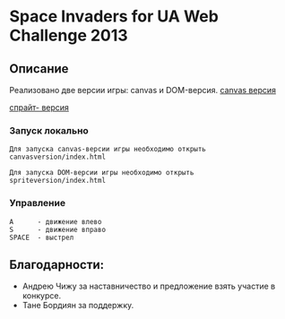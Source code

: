 Space Invaders for UA Web Challenge 2013
=======

## Описание

Реализовано две версии игры: canvas и DOM-версия.
[canvas версия][]

[спрайт- версия][]

### Запуск локально

    Для запуска canvas-версии игры необходимо открыть canvasversion/index.html

    Для запуска DOM-версии игры необходимо открыть spriteversion/index.html

### Управление

    A      - движение влево
    S      - движение вправо
    SPACE  - выстрел


## Благодарности:

  - Андрею Чижу за наставничество и предложение взять участие в конкурсе.
  - Тане Бордиян  за  поддержку.

   [canvas версия]: http://dimarudenko.github.com/SpaceInvaders/canvasversion/index.html
   [спрайт- версия]: http://dimarudenko.github.com/SpaceInvaders/spriteversion/index.html